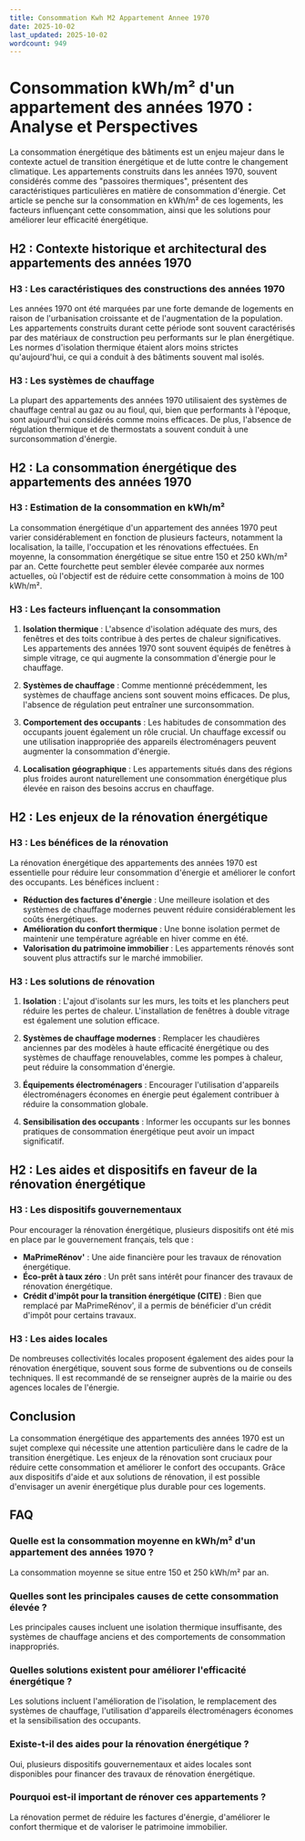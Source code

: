 ```yaml
---
title: Consommation Kwh M2 Appartement Annee 1970
date: 2025-10-02
last_updated: 2025-10-02
wordcount: 949
---
```


# Consommation kWh/m² d'un appartement des années 1970 : Analyse et Perspectives

La consommation énergétique des bâtiments est un enjeu majeur dans le contexte actuel de transition énergétique et de lutte contre le changement climatique. Les appartements construits dans les années 1970, souvent considérés comme des "passoires thermiques", présentent des caractéristiques particulières en matière de consommation d'énergie. Cet article se penche sur la consommation en kWh/m² de ces logements, les facteurs influençant cette consommation, ainsi que les solutions pour améliorer leur efficacité énergétique.

## H2 : Contexte historique et architectural des appartements des années 1970

### H3 : Les caractéristiques des constructions des années 1970

Les années 1970 ont été marquées par une forte demande de logements en raison de l'urbanisation croissante et de l'augmentation de la population. Les appartements construits durant cette période sont souvent caractérisés par des matériaux de construction peu performants sur le plan énergétique. Les normes d'isolation thermique étaient alors moins strictes qu'aujourd'hui, ce qui a conduit à des bâtiments souvent mal isolés.

### H3 : Les systèmes de chauffage

La plupart des appartements des années 1970 utilisaient des systèmes de chauffage central au gaz ou au fioul, qui, bien que performants à l'époque, sont aujourd'hui considérés comme moins efficaces. De plus, l'absence de régulation thermique et de thermostats a souvent conduit à une surconsommation d'énergie.

## H2 : La consommation énergétique des appartements des années 1970

### H3 : Estimation de la consommation en kWh/m²

La consommation énergétique d'un appartement des années 1970 peut varier considérablement en fonction de plusieurs facteurs, notamment la localisation, la taille, l'occupation et les rénovations effectuées. En moyenne, la consommation énergétique se situe entre 150 et 250 kWh/m² par an. Cette fourchette peut sembler élevée comparée aux normes actuelles, où l'objectif est de réduire cette consommation à moins de 100 kWh/m².

### H3 : Les facteurs influençant la consommation

1. **Isolation thermique** : L'absence d'isolation adéquate des murs, des fenêtres et des toits contribue à des pertes de chaleur significatives. Les appartements des années 1970 sont souvent équipés de fenêtres à simple vitrage, ce qui augmente la consommation d'énergie pour le chauffage.

2. **Systèmes de chauffage** : Comme mentionné précédemment, les systèmes de chauffage anciens sont souvent moins efficaces. De plus, l'absence de régulation peut entraîner une surconsommation.

3. **Comportement des occupants** : Les habitudes de consommation des occupants jouent également un rôle crucial. Un chauffage excessif ou une utilisation inappropriée des appareils électroménagers peuvent augmenter la consommation d'énergie.

4. **Localisation géographique** : Les appartements situés dans des régions plus froides auront naturellement une consommation énergétique plus élevée en raison des besoins accrus en chauffage.

## H2 : Les enjeux de la rénovation énergétique

### H3 : Les bénéfices de la rénovation

La rénovation énergétique des appartements des années 1970 est essentielle pour réduire leur consommation d'énergie et améliorer le confort des occupants. Les bénéfices incluent :

- **Réduction des factures d'énergie** : Une meilleure isolation et des systèmes de chauffage modernes peuvent réduire considérablement les coûts énergétiques.
- **Amélioration du confort thermique** : Une bonne isolation permet de maintenir une température agréable en hiver comme en été.
- **Valorisation du patrimoine immobilier** : Les appartements rénovés sont souvent plus attractifs sur le marché immobilier.

### H3 : Les solutions de rénovation

1. **Isolation** : L'ajout d'isolants sur les murs, les toits et les planchers peut réduire les pertes de chaleur. L'installation de fenêtres à double vitrage est également une solution efficace.

2. **Systèmes de chauffage modernes** : Remplacer les chaudières anciennes par des modèles à haute efficacité énergétique ou des systèmes de chauffage renouvelables, comme les pompes à chaleur, peut réduire la consommation d'énergie.

3. **Équipements électroménagers** : Encourager l'utilisation d'appareils électroménagers économes en énergie peut également contribuer à réduire la consommation globale.

4. **Sensibilisation des occupants** : Informer les occupants sur les bonnes pratiques de consommation énergétique peut avoir un impact significatif.

## H2 : Les aides et dispositifs en faveur de la rénovation énergétique

### H3 : Les dispositifs gouvernementaux

Pour encourager la rénovation énergétique, plusieurs dispositifs ont été mis en place par le gouvernement français, tels que :

- **MaPrimeRénov'** : Une aide financière pour les travaux de rénovation énergétique.
- **Éco-prêt à taux zéro** : Un prêt sans intérêt pour financer des travaux de rénovation énergétique.
- **Crédit d'impôt pour la transition énergétique (CITE)** : Bien que remplacé par MaPrimeRénov', il a permis de bénéficier d'un crédit d'impôt pour certains travaux.

### H3 : Les aides locales

De nombreuses collectivités locales proposent également des aides pour la rénovation énergétique, souvent sous forme de subventions ou de conseils techniques. Il est recommandé de se renseigner auprès de la mairie ou des agences locales de l'énergie.

## Conclusion

La consommation énergétique des appartements des années 1970 est un sujet complexe qui nécessite une attention particulière dans le cadre de la transition énergétique. Les enjeux de la rénovation sont cruciaux pour réduire cette consommation et améliorer le confort des occupants. Grâce aux dispositifs d'aide et aux solutions de rénovation, il est possible d'envisager un avenir énergétique plus durable pour ces logements.

## FAQ

### Quelle est la consommation moyenne en kWh/m² d'un appartement des années 1970 ?

La consommation moyenne se situe entre 150 et 250 kWh/m² par an.

### Quelles sont les principales causes de cette consommation élevée ?

Les principales causes incluent une isolation thermique insuffisante, des systèmes de chauffage anciens et des comportements de consommation inappropriés.

### Quelles solutions existent pour améliorer l'efficacité énergétique ?

Les solutions incluent l'amélioration de l'isolation, le remplacement des systèmes de chauffage, l'utilisation d'appareils électroménagers économes et la sensibilisation des occupants.

### Existe-t-il des aides pour la rénovation énergétique ?

Oui, plusieurs dispositifs gouvernementaux et aides locales sont disponibles pour financer des travaux de rénovation énergétique.

### Pourquoi est-il important de rénover ces appartements ?

La rénovation permet de réduire les factures d'énergie, d'améliorer le confort thermique et de valoriser le patrimoine immobilier.